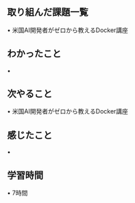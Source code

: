 ## 取り組んだ課題一覧
• 米国AI開発者がゼロから教えるDocker講座


## わかったこと
• 

## 次やること
•  米国AI開発者がゼロから教えるDocker講座

## 感じたこと
•

## 学習時間
• 7時間